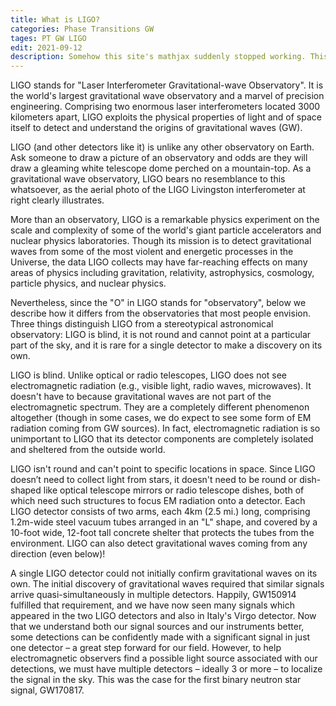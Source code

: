 ```yaml
---
title: What is LIGO?
categories: Phase Transitions GW
tages: PT GW LIGO
edit: 2021-09-12
description: Somehow this site's mathjax suddenly stopped working. This post is to test that. 
---
```


LIGO stands for "Laser Interferometer Gravitational-wave Observatory". It is the world's largest gravitational wave observatory and a marvel of precision engineering. Comprising two enormous laser interferometers located 3000 kilometers apart, LIGO exploits the physical properties of light and of space itself to detect and understand the origins of gravitational waves (GW).

LIGO (and other detectors like it) is unlike any other observatory on Earth. Ask someone to draw a picture of an observatory and odds are they will draw a gleaming white telescope dome perched on a mountain-top. As a gravitational wave observatory, LIGO bears no resemblance to this whatsoever, as the aerial photo of the LIGO Livingston interferometer at right clearly illustrates.

More than an observatory, LIGO is a remarkable physics experiment on the scale and complexity of some of the world's giant particle accelerators and nuclear physics laboratories. Though its mission is to detect gravitational waves from some of the most violent and energetic processes in the Universe, the data LIGO collects may have far-reaching effects on many areas of physics including gravitation, relativity, astrophysics, cosmology, particle physics, and nuclear physics.

Nevertheless, since the "O" in LIGO stands for "observatory", below we describe how it differs from the observatories that most people envision. Three things distinguish LIGO from a stereotypical astronomical observatory: LIGO is blind, it is not round and cannot point at a particular part of the sky, and it is rare for a single detector to make a discovery on its own.

LIGO is blind. Unlike optical or radio telescopes, LIGO does not see electromagnetic radiation (e.g., visible light, radio waves, microwaves). It doesn't have to because gravitational waves are not part of the electromagnetic spectrum. They are a completely different phenomenon altogether (though in some cases, we do expect to see some form of EM radiation coming from GW sources). In fact, electromagnetic radiation is so unimportant to LIGO that its detector components are completely isolated and sheltered from the outside world.

LIGO isn't round and can't point to specific locations in space. Since LIGO doesn’t need to collect light from stars, it doesn't need to be round or dish-shaped like optical telescope mirrors or radio telescope dishes, both of which need such structures to focus EM radiation onto a detector. Each LIGO detector consists of two arms, each 4km (2.5 mi.) long, comprising 1.2m-wide steel vacuum tubes arranged in an "L" shape, and covered by a 10-foot wide, 12-foot tall concrete shelter that protects the tubes from the environment. LIGO can also detect gravitational waves coming from any direction (even below)!

A single LIGO detector could not initially confirm gravitational waves on its own. The initial discovery of gravitational waves required that similar signals arrive quasi-simultaneously in multiple detectors. Happily, GW150914 fulfilled that requirement, and we have now seen many signals which appeared in the two LIGO detectors and also in Italy's Virgo detector. Now that we understand both our signal sources and our instruments better, some detections can be confidently made with a significant signal in just one detector – a great step forward for our field. However, to help electromagnetic observers find a possible light source associated with our detections, we must have multiple detectors – ideally 3 or more – to localize the signal in the sky. This was the case for the first binary neutron star signal, GW170817.
